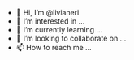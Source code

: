 - 👋 Hi, I’m @livianeri
- 👀 I’m interested in ...
- 🌱 I’m currently learning ...
- 💞️ I’m looking to collaborate on ...
- 📫 How to reach me ...

<!---
livianeri/livianeri is a ✨ special ✨ repository because its `README.md` (this file) appears on your GitHub profile.
You can click the Preview link to take a look at your changes.
--->
